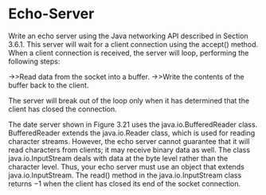 # Echo-Server

Write an echo server using the Java networking API described in Section 3.6.1. This server will wait for a client connection using the accept() method. When a client connection is received, the server will loop, performing the following steps:

->>Read data from the socket into a buffer.
->>Write the contents of the buffer back to the client.

The server will break out of the loop only when it has determined that the client has closed the connection.

The date server shown in Figure 3.21 uses the java.io.BufferedReader class. BufferedReader extends the java.io.Reader class, which is used for reading character streams. However, the echo server cannot guarantee that it will read characters from clients; it may receive binary data as well. The class java.io.InputStream deals with data at the byte level rather than the character level. Thus, your echo server must use an object that extends java.io.InputStream. The read() method in the java.io.InputStream class returns −1 when the client has closed its end of the socket connection.
